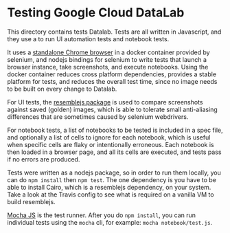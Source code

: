 # Testing Google Cloud DataLab

This directory contains tests Datalab. Tests are all written in Javascript, and they use a  to
run UI automation tests and notebook tests.

It uses a [standalone Chrome browser](https://github.com/SeleniumHQ/docker-selenium/tree/master/StandaloneChrome) in a docker container provided by selenium, and nodejs bindings for selenium to write tests that
launch a browser instance, take screenshots, and execute notebooks. Using the docker container
reduces cross platform dependencies, provides a stable platform for tests, and reduces the overall
test time, since no image needs to be built on every change to Datalab.

For UI tests, the [resemblejs package](https://github.com/Huddle/Resemble.js/) is used to compare
screenshots against saved (golden) images, which is able to tolerate small anti-aliasing
differences that are sometimes caused by selenium webdrivers.

For notebook tests, a list of notebooks to be tested is included in a spec file, and optionally
a list of cells to ignore for each notebook, which is useful when specific cells are flaky or
intentionally erroneous. Each notebook is then loaded in a browser page, and all its cells are
executed, and tests pass if no errors are produced.

Tests were written as a nodejs package, so in order to run them locally, you can do `npm install`
then `npm test`. The one dependency is you have to be able to install Cairo, which is a resemblejs
dependency, on your system. Take a look at the Travis config to see what is required on a vanilla
VM to build resemblejs.

[Mocha JS](https://github.com/mochajs/mocha) is the test runner. After you do `npm install`, you
can run individual tests using the `mocha` cli, for example: `mocha notebook/test.js`.
